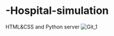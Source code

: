 # -Hospital-simulation
HTML&amp;CSS and Python server 
![Git_1](https://github.com/AmarH90/-Hospital-simulation/assets/134080944/24005cef-0ef8-46f7-968a-9fe9312e2e17)
